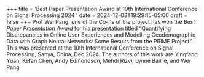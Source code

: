 +++
title = 'Best Paper Presentation Award at 10th International Conference on Signal Processing 2024 '
date = 2024-12-03T19:29:15-05:00
draft = false
+++
Prof Wei Pang, one of the Co-I's of the project has won the *Best Paper Presentation Award* for his presentation titled “Quantifying Discrepancies in Online User Experiences and Modelling Geodemographic Data with Graph Neural Networks: Some Results from the PRIME Project”. This was presented at the 10th International Conference on Signal Processing, Sanya, China, Dec 2024. The authors of this work are Yingfang Yuan, Kefan Chen, Andy Edmondson, Mehdi Rizvi, Lynne Baillie, and Wei Pang



